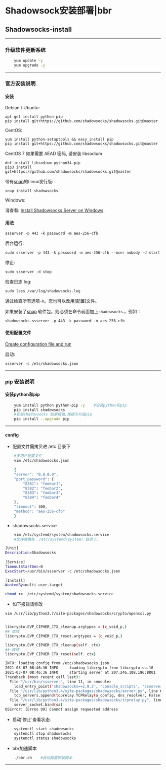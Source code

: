 # Shadowsock安装部署|bbr




## Shadowsocks-install

---
### 升级软件更新系统

```bash
 	yum update -y
	yum upgrade -y
```
---

### 官方安装说明

#### 安装

Debian / Ubuntu:

    apt-get install python-pip
    pip install git+https://github.com/shadowsocks/shadowsocks.git@master

CentOS:

    yum install python-setuptools && easy_install pip
    pip install git+https://github.com/shadowsocks/shadowsocks.git@master

CentOS 7 如果需要 AEAD 密码, 请安装 libsodium
```
dnf install libsodium python34-pip
pip3 install  git+https://github.com/shadowsocks/shadowsocks.git@master
```
带有[snap](http://snapcraft.io/)的Linux发行版:

    snap install shadowsocks

Windows:

请查看: [Install Shadowsocks Server on Windows](https://github.com/shadowsocks/shadowsocks/wiki/Install-Shadowsocks-Server-on-Windows).

#### 用法

    ssserver -p 443 -k password -m aes-256-cfb

后台运行:

    sudo ssserver -p 443 -k password -m aes-256-cfb --user nobody -d start

停止:

    sudo ssserver -d stop

检查日志 log:

    sudo less /var/log/shadowsocks.log

通过检查所有选项`-h`。您也可以改用[配置]文件。

如果安装了[snap](http://snapcraft.io/) 软件包，则必须在命令前面加上`shadowsocks`.，例如：

    shadowsocks.ssserver -p 443 -k password -m aes-256-cfb

#### 使用配置文件

[Create configuration file and run](https://github.com/shadowsocks/shadowsocks/wiki/Configuration-via-Config-File)

启动:

    ssserver -c /etc/shadowsocks.json

---

###  pip 安装说明

#### 安装python和pip

```bash
	yum install python python-pip -y	#安装python和pip
	pip install shadowsocks
	#安装shadowsocks 如果报错,按提示升级pip
	pip install --upgrade pip
```
---
#### config

* 配置文件需拷贝进 /etc 目录下
``` bash
	#多用户配置文件
	vim /etc/shadowsocks.json
	
	{
    "server": "0.0.0.0",
    "port_password": {
        "8381": "foobar1",
        "8382": "foobar2",
        "8383": "foobar3",
        "8384": "foobar4"
    },
    "timeout": 300,
    "method": "aes-256-cfb"
	}
```

* shadowsocks.service
```bash
	vim /etc/systemd/system/shadowsocks.service
	#文件放置在	/etc/systemd/system/ 目录下.
```
```bash
[Unit]  
Description=Shadowsocks  
  
[Service]  
TimeoutStartSec=0  
ExecStart=/usr/bin/ssserver -c /etc/shadowsocks.json  
  
[Install]  
WantedBy=multi-user.target
```

```bash
chmod +x  /etc/systemd/system/shadowsocks.service
```

* 如下报错请修改

```bash
vim /usr/lib/python2.7/site-packages/shadowsocks/crypto/openssl.py


libcrypto.EVP_CIPHER_CTX_cleanup.argtypes = (c_void_p,)
## 改成
libcrypto.EVP_CIPHER_CTX_reset.argtypes = (c_void_p,)

libcrypto.EVP_CIPHER_CTX_cleanup(self._ctx)
## 改成
libcrypto.EVP_CIPHER_CTX_reset(self._ctx)

```

```bash
INFO: loading config from /etc/shadowsocks.json
2021-03-07 08:46:36 INFO     loading libcrypto from libcrypto.so.10
2021-03-07 08:46:36 INFO     starting server at 207.246.108.196:8001
Traceback (most recent call last):
  File "/usr/bin/ssserver", line 11, in <module>
    load_entry_point('shadowsocks==2.8.2', 'console_scripts', 'ssserver')()
  File "/usr/lib/python3.4/site-packages/shadowsocks/server.py", line 68, in main
    tcp_servers.append(tcprelay.TCPRelay(a_config, dns_resolver, False))
  File "/usr/lib/python3.4/site-packages/shadowsocks/tcprelay.py", line 582, in __init__
    server_socket.bind(sa)
OSError: [Errno 99] Cannot assign requested address

```


* 启动'停止'查看状态:
```bash
	systemctl start shadowsocks
	systemctl stop shadowsocks
	systemctl status shadowsocks
```
* bbr加速脚本
```bash
	./bbr.sh	#自动配置安装脚本.
```
---

